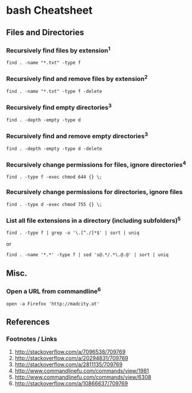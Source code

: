 # bash Cheatsheet

## Files and Directories

### Recursively find files by extension<sup>1</sup>

    find . -name "*.txt" -type f

### Recursively find and remove files by extension<sup>2</sup>

    find . -name "*.txt" -type f -delete

### Recursively find empty directories<sup>3</sup>

    find . -depth -empty -type d

### Recursively find and remove empty directories<sup>3</sup>

    find . -depth -empty -type d -delete

### Recursively change permissions for files, ignore directories<sup>4</sup>

    find . -type f -exec chmod 644 {} \;

### Recursively change permissions for directories, ignore files

    find . -type d -exec chmod 755 {} \;

### List all file extensions in a directory (including subfolders)<sup>5</sup>

    find . -type f | grep -o '\.[^./]*$' | sort | uniq

or

    find . -name '*.*' -type f | sed 's@.*/.*\.@.@' | sort | uniq

## Misc.

### Open a URL from commandline<sup>6</sup>

    open -a Firefox 'http://madcity.at'

## References

### Footnotes / Links

1. http://stackoverflow.com/a/7096538/709769
2. http://stackoverflow.com/a/20294831/709769
3. http://stackoverflow.com/a/2811135/709769
4. http://www.commandlinefu.com/commands/view/1981
5. http://www.commandlinefu.com/commands/view/6308
6. http://stackoverflow.com/a/10866637/709769
